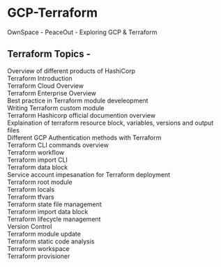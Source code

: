 # GCP-Terraform
OwnSpace - PeaceOut - Exploring GCP &amp; Terraform

## Terraform Topics -

Overview of different products of HashiCorp<br>
Terraform Introduction<br>
Terraform Cloud Overview<br>
Terraform Enterprise Overview<br>
Best practice in Terraform module develeopment<br>
Writing Terraform custom module<br>
Terraform Hashicorp official documention overview<br>
Explaination of terraform resource block, variables, versions and output files<br>
Different GCP Authentication methods with Terraform<br>
Terraform CLI commands overview<br>
Terraform workflow<br>
Terraform import CLI<br>
Terraform data block<br>
Service account impesanation for Terraform deployment<br>
Terraform root module<br>
Terraform locals<br>
Terraform tfvars<br>
Terraform state file management<br>
Terraform import data block<br>
Terraform lifecycle management<br>
Version Control<br>
Terraform module update<br>
Terraform static code analysis<br>
Terraform workspace<br>
Terraform provisioner<br>
